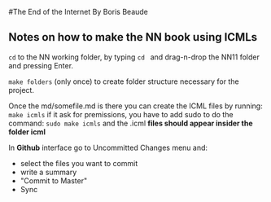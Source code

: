 #The End of the Internet
By Boris Beaude


## Notes on how to make the NN book using ICMLs

```cd``` to the NN working folder, by typing ```cd ``` and drag-n-drop the NN11 folder and pressing Enter. 

```make folders``` (only once) to create folder structure necessary for the project.

Once the md/somefile.md is there you can create the ICML files by running:
```make icmls``` if it ask for premissions, you have to add sudo to do the command: ```sudo make icmls``` and the .icml **files should appear insider the folder icml**

In **Github** interface go to Uncommitted Changes menu and:
* select the files you want to commit
* write a summary
* "Commit to Master"
* Sync 
